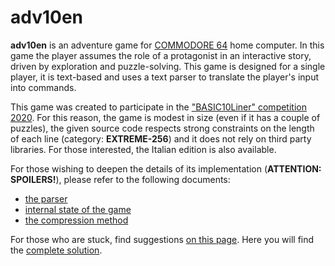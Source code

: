 # adv10en

**adv10en** is an adventure game for [COMMODORE 64](https://it.wikipedia.org/wiki/Commodore_64) home computer. In this game the player assumes the role of a protagonist in an interactive story, driven by exploration and puzzle-solving. This game is designed for a single player, it is text-based and uses a text parser to translate the player's input into commands.

This game was created to participate in the ["BASIC10Liner" competition 2020](https://gkanold.wixsite.com/homeputerium/2020). For this reason, the game is modest in size (even if it has a couple of puzzles), the given source code respects strong constraints on the length of each line (category: **EXTREME-256**) and it does not rely on third party libraries. For those interested, the Italian edition is also available.

For those wishing to deepen the details of its implementation (**ATTENTION: SPOILERS!**), please refer to the following documents:
 *  [the parser](/docs/parser.md)
 *  [internal state of the game](/docs/game-state.md)
 *  [the compression method](/docs/compression.md)

For those who are stuck, find suggestions [on this page](docs/suggestions.md).
Here you will find the [complete solution](docs/complete-solution.md).